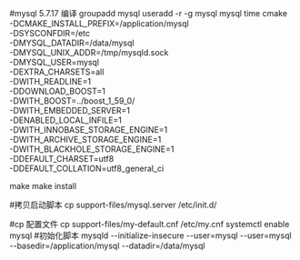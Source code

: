 #mysql 5.7.17   编译 
groupadd mysql
useradd -r -g mysql mysql
time cmake \
-DCMAKE_INSTALL_PREFIX=/application/mysql \
-DSYSCONFDIR=/etc \
-DMYSQL_DATADIR=/data/mysql \
-DMYSQL_UNIX_ADDR=/tmp/mysqld.sock \
-DMYSQL_USER=mysql \
-DEXTRA_CHARSETS=all  \
-DWITH_READLINE=1 \
-DDOWNLOAD_BOOST=1 \
-DWITH_BOOST=../boost_1_59_0/ \
-DWITH_EMBEDDED_SERVER=1 \
-DENABLED_LOCAL_INFILE=1 \
-DWITH_INNOBASE_STORAGE_ENGINE=1 \
-DWITH_ARCHIVE_STORAGE_ENGINE=1 \
-DWITH_BLACKHOLE_STORAGE_ENGINE=1 \
-DDEFAULT_CHARSET=utf8  \
-DDEFAULT_COLLATION=utf8_general_ci 

make 
make install 

#拷贝启动脚本
cp support-files/mysql.server  /etc/init.d/

#cp 配置文件
cp support-files/my-default.cnf /etc/my.cnf
systemctl enable mysql 
#初始化脚本
mysqld --initialize-insecure --user=mysql --user=mysql --basedir=/application/mysql --datadir=/data/mysql

